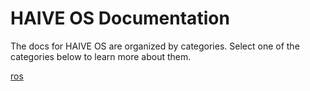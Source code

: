 # HAIVE OS Documentation

The docs for HAIVE OS are organized by categories. Select one of the categories below to learn more about them.

[ros](https://github.com/Molcure/HAIVE-OS/blob/master/docs/ros/)  
